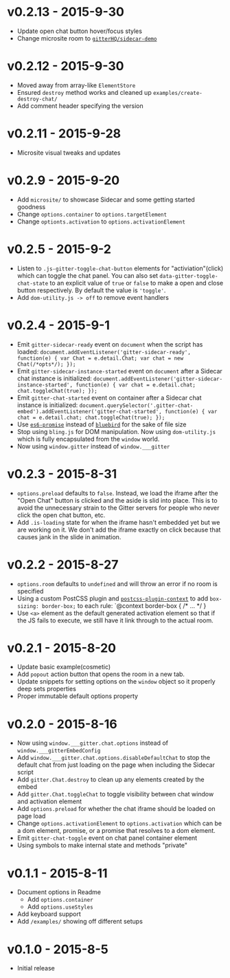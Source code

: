 
# v0.2.13 - 2015-9-30

 - Update open chat button hover/focus styles
 - Change microsite room to [`gitterHQ/sidecar-demo`](https://gitter.im/gitterHQ/sidecar-demo)

# v0.2.12 - 2015-9-30

 - Moved away from array-like `ElementStore`
 - Ensured `destroy` method works and cleaned up `examples/create-destroy-chat/`
 - Add comment header specifying the version

# v0.2.11 - 2015-9-28

 - Microsite visual tweaks and updates

# v0.2.9 - 2015-9-20

 - Add `microsite/` to showcase Sidecar and some getting started goodness
 - Change `options.container` to `options.targetElement`
 - Change `optionts.activation` to `options.activationElement`

# v0.2.5 - 2015-9-2

 - Listen to `.js-gitter-toggle-chat-button` elements for "activiation"(click) which can toggle the chat panel. You can also set `data-gitter-toggle-chat-state` to an explicit value of `true` or `false` to make a open and close button respectively. By default the value is `'toggle'`.
 - Add `dom-utility.js -> off` to remove event handlers


# v0.2.4 - 2015-9-1

 - Emit `gitter-sidecar-ready` event on `document` when the script has loaded: `document.addEventListener('gitter-sidecar-ready', function(e) { var Chat = e.detail.Chat; var chat = new Chat(/*opts*/); });`
 - Emit `gitter-sidecar-instance-started` event on `document` after a Sidecar chat instance is initialized: `document.addEventListener('gitter-sidecar-instance-started', function(e) { var chat = e.detail.chat; chat.toggleChat(true); });`
 - Emit `gitter-chat-started` event on container after a Sidecar chat instance is initialized: `document.querySelector('.gitter-chat-embed').addEventListener('gitter-chat-started', function(e) { var chat = e.detail.chat; chat.toggleChat(true); });`
 - Use [`es6-promise`](https://www.npmjs.com/package/es6-promise) instead of [`bluebird`](https://github.com/petkaantonov/bluebird) for the sake of file size
 - Stop using `bling.js` for DOM manipulation. Now using `dom-utility.js` which is fully encapsulated from the `window` world.
 - Now using `window.gitter` instead of `window.___gitter`


# v0.2.3 - 2015-8-31

 - `options.preload` defaults to `false`. Instead, we load the iframe after the "Open Chat" button is clicked and the aside is slid into place. This is to avoid the unnecessary strain to the Gitter servers for people who never click the open chat button, etc.
 - Add `.is-loading` state for when the iframe hasn't embedded yet but we are working on it. We don't add the iframe exactly on click because that causes jank in the slide in animation.


# v0.2.2 - 2015-8-27

 - `options.room` defaults to `undefined` and will throw an error if no room is specified
 - Using a custom PostCSS plugin and [`postcss-plugin-context`](https://github.com/postcss/postcss-plugin-context) to add `box-sizing: border-box;` to each rule: `@context border-box { /* ... */ }
 - Use `<a>` element as the default generated activation element so that if the JS fails to execute, we still have it link through to the actual room.


# v0.2.1 - 2015-8-20

 - Update basic example(cosmetic)
 - Add `popout` action button that opens the room in a new tab.
 - Update snippets for setting options on the `window` object so it properly deep sets properties
 - Proper immutable default options property


# v0.2.0 - 2015-8-16

 - Now using `window.___gitter.chat.options` instead of `window.___gitterEmbedConfig`
 - Add `window.___gitter.chat.options.disableDefaultChat` to stop the default chat from just loading on the page when including the Sidecar script
 - Add `gitter.Chat.destroy` to clean up any elements created by the embed
 - Add `gitter.Chat.toggleChat` to toggle visibility between chat window and activation element
 - Add `options.preload` for whether the chat iframe should be loaded on page load
 - Change `options.activationElement` to `options.activation` which can be a dom element, promise, or a promise that resolves to a dom element.
 - Emit `gitter-chat-toggle` event on chat panel container element
 - Using symbols to make internal state and methods "private"

# v0.1.1 - 2015-8-11

 - Document options in Readme
 	 - Add `options.container`
 	 - Add `options.useStyles`
 - Add keyboard support
 - Add `/examples/` showing off different setups


# v0.1.0 - 2015-8-5

 - Initial release

